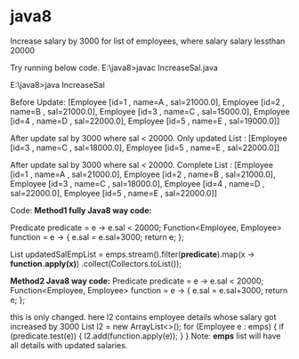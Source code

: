 # java8
Increase salary by 3000 for list of employees, where salary salary lessthan 20000

Try running below code.
E:\java8>javac IncreaseSal.java

E:\java8>java IncreaseSal

Before Update:
  [Employee [id=1 , name=A , sal=21000.0], Employee [id=2 , name=B , sal=21000.0], Employee [id=3 , name=C , sal=15000.0], Employee [id=4 , name=D , sal=22000.0],     Employee [id=5 , name=E , sal=19000.0]]

After update sal by 3000 where sal < 20000. Only updated List :
  [Employee [id=3 , name=C , sal=18000.0], Employee [id=5 , name=E , sal=22000.0]]

After update sal by 3000 where sal < 20000. Complete List :
  [Employee [id=1 , name=A , sal=21000.0], Employee [id=2 , name=B , sal=21000.0], Employee [id=3 , name=C , sal=18000.0], Employee [id=4 , name=D , sal=22000.0], Employee [id=5 , name=E , sal=22000.0]]


Code:
**Method1 fully Java8 way code:**

Predicate<Employee> predicate = e -> e.sal < 20000;
Function<Employee, Employee> function = e -> {
e.sal = e.sal+3000;
return e;
};
  
List<Employee> updatedSalEmpList = emps.stream().filter(**predicate**).map(x -> **function.apply(x)**)
.collect(Collectors.toList());
  

**Method2 Java8 way code:**
  Predicate<Employee> predicate = e -> e.sal < 20000;
Function<Employee, Employee> function = e -> {
e.sal = e.sal+3000;
return e;
};

this is only changed. here l2 contains employee details whose salary got increased by 3000
  List<Employee> l2 = new ArrayList<>();
		for (Employee e : emps) {
			if (predicate.test(e)) {
				l2.add(function.apply(e));
			}
		}
Note: **emps** list will have all details with updated salaries. 

